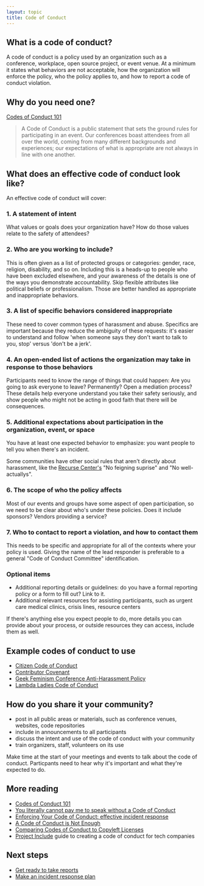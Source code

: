 ```yaml
---
layout: topic
title: Code of Conduct
---
```


## What is a code of conduct?

A code of conduct is a policy used by an organization such as a conference, workplace, open source project, or event venue. At a minimum it states what behaviors are not acceptable, how the organization will enforce the policy, who the policy applies to, and how to report a code of conduct violation.

## Why do you need one?

[Codes of Conduct 101](http://www.ashedryden.com/blog/codes-of-conduct-101-faq)

> A Code of Conduct is a public statement that sets the ground rules for participating in an event. Our conferences boast attendees from all over the world, coming from many different backgrounds and experiences; our expectations of what is appropriate are not always in line with one another.

## What does an effective code of conduct look like?

An effective code of conduct will cover:

### 1. A statement of intent

What values or goals does your organization have? How do those values relate to the safety of attendees?

### 2. Who are you working to include?

This is often given as a list of protected groups or categories: gender, race, religion, disability, and so on. Including this is a heads-up to people who have been excluded elsewhere, and your awareness of the details is one of the ways you demonstrate accountability. Skip flexible attributes like political beliefs or professionalism. Those are better handled as appropriate and inappropriate behaviors.

### 3. A list of specific behaviors considered inappropriate

These need to cover common types of harassment and abuse. Specifics are important because they reduce the ambiguity of these requests: it's easier to understand and follow 'when someone says they don't want to talk to you, stop' versus 'don't be a jerk'.

### 4. An open-ended list of actions the organization may take in response to those behaviors

Participants need to know the range of things that could happen: Are you going to ask everyone to leave? Permanently? Open a mediation process? These details help everyone understand you take their safety seriously, and show people who might not be acting in good faith that there will be consequences.

### 5. Additional expectations about participation in the organization, event, or space

You have at least one expected behavior to emphasize: you want people to tell you when there's an incident.

Some communities have other social rules that aren't directly about harassment, like the [Recurse Center's](https://www.recurse.com/manual) "No feigning suprise" and "No well-actuallys".

### 6. The scope of who the policy affects

Most of our events and groups have some aspect of open participation, so we need to be clear about who's under these policies. Does it include sponsors? Vendors providing a service?

### 7. Who to contact to report a violation, and how to contact them

This needs to be specific and appropriate for all of the contexts where your policy is used. Giving the name of the lead responder is preferable to a general "Code of Conduct Committee" identification.

### Optional items

- Additional reporting details or guidelines: do you have a formal reporting policy or a form to fill out? Link to it.
- Additional relevant resources for assisting participants, such as urgent care medical clinics, crisis lines, resource centers

If there's anything else you expect people to do, more details you can provide about your process, or outside resources they can access, include them as well.

## Example codes of conduct to use

- [Citizen Code of Conduct](http://citizencodeofconduct.org/)
- [Contributor Covenant](http://contributor-covenant.org/)
- [Geek Feminism Conference Anti-Harassment Policy](http://geekfeminism.wikia.com/wiki/Conference_anti-harassment/Policy)
- [Lambda Ladies Code of Conduct](http://www.lambdaladies.com/code-of-conduct/)

## How do you share it your community?

- post in all public areas or materials, such as conference venues, websites, code repositories
- include in announcements to all participants
- discuss the intent and use of the code of conduct with your community
- train organizers, staff, volunteers on its use

Make time at the start of your meetings and events to talk about the code of conduct. Particpants need to hear why it's important and what they're expected to do.

## More reading

- [Codes of Conduct 101](http://www.ashedryden.com/blog/codes-of-conduct-101-faq)
- [You literally cannot pay me to speak without a Code of Conduct](http://rachelnabors.com/2015/09/01/code-of-conduct/)
- [Enforcing Your Code of Conduct: effective incident response](http://www.slideshare.net/aeschright/enforcing-your-code-of-conduct-effective-incident-response)
- [A Code of Conduct is Not Enough](https://modelviewculture.com/pieces/a-code-of-conduct-is-not-enough)
- [Comparing Codes of Conduct to Copyleft Licenses](http://www.harihareswara.net/sumana/2016/02/19/0)
- [Project Include](http://projectinclude.org/writing_cocs#) guide to creating a code of conduct for tech companies

## Next steps

- [Get ready to take reports](/resources/reporting.html)
- [Make an incident response plan](/resources/incident_response.html)